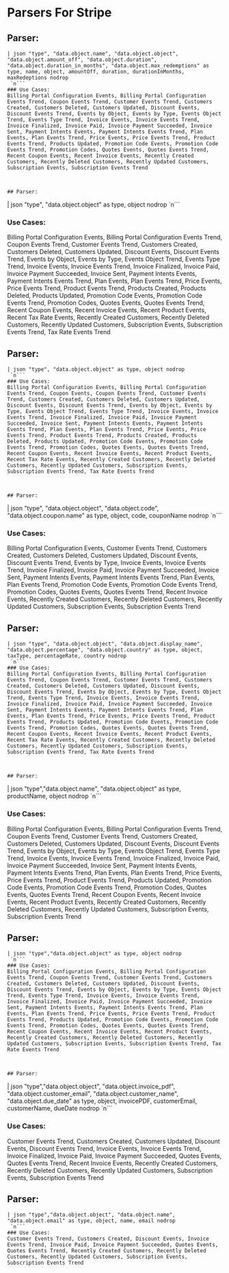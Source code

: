 # Parsers For Stripe

## Parser:
```
| json "type", "data.object.name", "data.object.object", "data.object.amount_off", "data.object.duration", "data.object.duration_in_months", "data.object.max_redemptions" as type, name, object, amountOff, duration, durationInMonths, maxRedeptions nodrop
 `n```
### Use Cases:
Billing Portal Configuration Events, Billing Portal Configuration Events Trend, Coupon Events Trend, Customer Events Trend, Customers Created, Customers Deleted, Customers Updated, Discount Events, Discount Events Trend, Events by Object, Events by Type, Events Object Trend, Events Type Trend, Invoice Events, Invoice Events Trend, Invoice Finalized, Invoice Paid, Invoice Payment Succeeded, Invoice Sent, Payment Intents Events, Payment Intents Events Trend, Plan Events, Plan Events Trend, Price Events, Price Events Trend, Product Events Trend, Products Updated, Promotion Code Events, Promotion Code Events Trend, Promotion Codes, Quotes Events, Quotes Events Trend, Recent Coupon Events, Recent Invoice Events, Recently Created Customers, Recently Deleted Customers, Recently Updated Customers, Subscription Events, Subscription Events Trend



## Parser:
```
| json "type", "data.object.object" as  type, object nodrop
 `n```
### Use Cases:
Billing Portal Configuration Events, Billing Portal Configuration Events Trend, Coupon Events Trend, Customer Events Trend, Customers Created, Customers Deleted, Customers Updated, Discount Events, Discount Events Trend, Events by Object, Events by Type, Events Object Trend, Events Type Trend, Invoice Events, Invoice Events Trend, Invoice Finalized, Invoice Paid, Invoice Payment Succeeded, Invoice Sent, Payment Intents Events, Payment Intents Events Trend, Plan Events, Plan Events Trend, Price Events, Price Events Trend, Product Events Trend, Products Created, Products Deleted, Products Updated, Promotion Code Events, Promotion Code Events Trend, Promotion Codes, Quotes Events, Quotes Events Trend, Recent Coupon Events, Recent Invoice Events, Recent Product Events, Recent Tax Rate Events, Recently Created Customers, Recently Deleted Customers, Recently Updated Customers, Subscription Events, Subscription Events Trend, Tax Rate Events Trend



## Parser:
```
| json "type", "data.object.object" as type, object nodrop
 `n```
### Use Cases:
Billing Portal Configuration Events, Billing Portal Configuration Events Trend, Coupon Events, Coupon Events Trend, Customer Events Trend, Customers Created, Customers Deleted, Customers Updated, Discount Events, Discount Events Trend, Events by Object, Events by Type, Events Object Trend, Events Type Trend, Invoice Events, Invoice Events Trend, Invoice Finalized, Invoice Paid, Invoice Payment Succeeded, Invoice Sent, Payment Intents Events, Payment Intents Events Trend, Plan Events, Plan Events Trend, Price Events, Price Events Trend, Product Events Trend, Products Created, Products Deleted, Products Updated, Promotion Code Events, Promotion Code Events Trend, Promotion Codes, Quotes Events, Quotes Events Trend, Recent Coupon Events, Recent Invoice Events, Recent Product Events, Recent Tax Rate Events, Recently Created Customers, Recently Deleted Customers, Recently Updated Customers, Subscription Events, Subscription Events Trend, Tax Rate Events Trend



## Parser:
```
| json "type", "data.object.object", "data.object.code", "data.object.coupon.name" as type, object, code, couponName nodrop
 `n```
### Use Cases:
Billing Portal Configuration Events, Customer Events Trend, Customers Created, Customers Deleted, Customers Updated, Discount Events, Discount Events Trend, Events by Type, Invoice Events, Invoice Events Trend, Invoice Finalized, Invoice Paid, Invoice Payment Succeeded, Invoice Sent, Payment Intents Events, Payment Intents Events Trend, Plan Events, Plan Events Trend, Promotion Code Events, Promotion Code Events Trend, Promotion Codes, Quotes Events, Quotes Events Trend, Recent Invoice Events, Recently Created Customers, Recently Deleted Customers, Recently Updated Customers, Subscription Events, Subscription Events Trend



## Parser:
```
| json "type", "data.object.object", "data.object.display_name", "data.object.percentage", "data.object.country" as type, object, taxType, percentageRate, country nodrop
 `n```
### Use Cases:
Billing Portal Configuration Events, Billing Portal Configuration Events Trend, Coupon Events Trend, Customer Events Trend, Customers Created, Customers Deleted, Customers Updated, Discount Events, Discount Events Trend, Events by Object, Events by Type, Events Object Trend, Events Type Trend, Invoice Events, Invoice Events Trend, Invoice Finalized, Invoice Paid, Invoice Payment Succeeded, Invoice Sent, Payment Intents Events, Payment Intents Events Trend, Plan Events, Plan Events Trend, Price Events, Price Events Trend, Product Events Trend, Products Updated, Promotion Code Events, Promotion Code Events Trend, Promotion Codes, Quotes Events, Quotes Events Trend, Recent Coupon Events, Recent Invoice Events, Recent Product Events, Recent Tax Rate Events, Recently Created Customers, Recently Deleted Customers, Recently Updated Customers, Subscription Events, Subscription Events Trend, Tax Rate Events Trend



## Parser:
```
| json "type","data.object.name", "data.object.object" as type, productName, object nodrop
 `n```
### Use Cases:
Billing Portal Configuration Events, Billing Portal Configuration Events Trend, Coupon Events Trend, Customer Events Trend, Customers Created, Customers Deleted, Customers Updated, Discount Events, Discount Events Trend, Events by Object, Events by Type, Events Object Trend, Events Type Trend, Invoice Events, Invoice Events Trend, Invoice Finalized, Invoice Paid, Invoice Payment Succeeded, Invoice Sent, Payment Intents Events, Payment Intents Events Trend, Plan Events, Plan Events Trend, Price Events, Price Events Trend, Product Events Trend, Products Updated, Promotion Code Events, Promotion Code Events Trend, Promotion Codes, Quotes Events, Quotes Events Trend, Recent Coupon Events, Recent Invoice Events, Recent Product Events, Recently Created Customers, Recently Deleted Customers, Recently Updated Customers, Subscription Events, Subscription Events Trend



## Parser:
```
| json "type","data.object.object" as type, object nodrop
 `n```
### Use Cases:
Billing Portal Configuration Events, Billing Portal Configuration Events Trend, Coupon Events Trend, Customer Events Trend, Customers Created, Customers Deleted, Customers Updated, Discount Events, Discount Events Trend, Events by Object, Events by Type, Events Object Trend, Events Type Trend, Invoice Events, Invoice Events Trend, Invoice Finalized, Invoice Paid, Invoice Payment Succeeded, Invoice Sent, Payment Intents Events, Payment Intents Events Trend, Plan Events, Plan Events Trend, Price Events, Price Events Trend, Product Events Trend, Products Updated, Promotion Code Events, Promotion Code Events Trend, Promotion Codes, Quotes Events, Quotes Events Trend, Recent Coupon Events, Recent Invoice Events, Recent Product Events, Recently Created Customers, Recently Deleted Customers, Recently Updated Customers, Subscription Events, Subscription Events Trend, Tax Rate Events Trend



## Parser:
```
| json "type","data.object.object", "data.object.invoice_pdf", "data.object.customer_email", "data.object.customer_name", "data.object.due_date" as type, object, invoicePDF, customerEmail, customerName, dueDate nodrop
 `n```
### Use Cases:
Customer Events Trend, Customers Created, Customers Updated, Discount Events, Discount Events Trend, Invoice Events, Invoice Events Trend, Invoice Finalized, Invoice Paid, Invoice Payment Succeeded, Quotes Events, Quotes Events Trend, Recent Invoice Events, Recently Created Customers, Recently Deleted Customers, Recently Updated Customers, Subscription Events, Subscription Events Trend



## Parser:
```
| json "type","data.object.object", "data.object.name", "data.object.email" as type, object, name, email nodrop
 `n```
### Use Cases:
Customer Events Trend, Customers Created, Discount Events, Invoice Events Trend, Invoice Paid, Invoice Payment Succeeded, Quotes Events, Quotes Events Trend, Recently Created Customers, Recently Deleted Customers, Recently Updated Customers, Subscription Events, Subscription Events Trend


